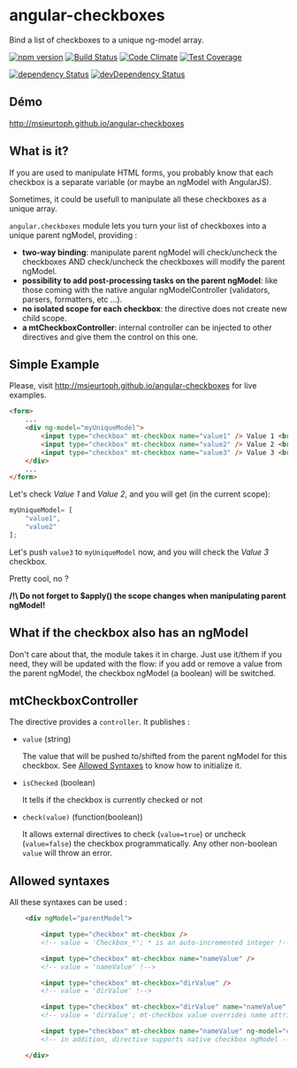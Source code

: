 # angular-checkboxes
Bind a list of checkboxes to a unique ng-model array.

[![npm version](https://badge.fury.io/js/angular-checkboxes.svg)](http://badge.fury.io/js/angular-checkboxes)
[![Build Status](http://img.shields.io/travis/msieurtoph/angular-checkboxes.svg)](https://travis-ci.org/msieurtoph/angular-checkboxes) [![Code Climate](https://codeclimate.com/github/msieurtoph/angular-checkboxes/badges/gpa.svg)](https://codeclimate.com/github/msieurtoph/angular-checkboxes) [![Test Coverage](https://codeclimate.com/github/msieurtoph/angular-checkboxes/badges/coverage.svg)](https://codeclimate.com/github/msieurtoph/angular-checkboxes)

[![dependency Status](http://img.shields.io/david/msieurtoph/angular-checkboxes.svg?style=flat)](https://david-dm.org/msieurtoph/angular-checkboxes#info=dependencies) [![devDependency Status](http://img.shields.io/david/dev/msieurtoph/angular-checkboxes.svg?style=flat)](https://david-dm.org/msieurtoph/angular-checkboxes#info=devDependencies)

## Démo

http://msieurtoph.github.io/angular-checkboxes

## What is it?

If you are used to manipulate HTML forms, you probably know that each checkbox is a separate variable (or maybe an ngModel with AngularJS).

Sometimes, it could be usefull to manipulate all these checkboxes as a unique array.

`angular.checkboxes` module lets you turn your list of checkboxes into a unique parent ngModel, providing :
* **two-way binding**: manipulate parent ngModel will check/uncheck the checkboxes AND check/uncheck the checkboxes will modify the parent ngModel.
* **possibility to add post-processing tasks on the parent ngModel**: like those coming with the native angular ngModelController (validators, parsers, formatters, etc ...).
* **no isolated scope for each checkbox**: the directive does not create new child scope.
* **a mtCheckboxController**: internal controller can be injected to other directives and give them the control on this one.

## Simple Example

Please, visit http://msieurtoph.github.io/angular-checkboxes for live examples.

```html
<form>
    ...
    <div ng-model="myUniqueModel">
        <input type="checkbox" mt-checkbox name="value1" /> Value 1 <br/>
        <input type="checkbox" mt-checkbox name="value2" /> Value 2 <br/>
        <input type="checkbox" mt-checkbox name="value3" /> Value 3 <br/>
    </div>
    ...
</form>

```

Let's check *Value 1* and *Value 2*, and you will get (in the current scope):

```javascript
myUniqueModel= [
    "value1",
    "value2"
];
```

Let's push `value3` to `myUniqueModel` now, and you will check the *Value 3* checkbox.

Pretty cool, no ?

**/!\ Do not forget to $apply() the scope changes when manipulating parent ngModel!**

## What if the checkbox also has an ngModel

Don't care about that, the module takes it in charge. Just use it/them if you need, they will be updated with the flow: if you add or remove a value from the parent ngModel, the checkbox ngModel (a boolean) will be switched.

## mtCheckboxController

The directive provides a `controller`. It publishes :

* `value` (string)

  The value that will be pushed to/shifted from the parent ngModel for this checkbox. See [Allowed Syntaxes](#allowed-syntaxes) to know how to initialize it.

* `isChecked` (boolean)

  It tells if the checkbox is currently checked or not

* `check(value)` (function(boolean))

  It allows external directives to check (`value=true`) or uncheck (`value=false`) the checkbox programmatically. Any other non-boolean `value` will throw an error.

## Allowed syntaxes

All these syntaxes can be used :

```html
    <div ngModel="parentModel">

        <input type="checkbox" mt-checkbox />
        <!-- value = 'Checkbox_*'; * is an auto-incremented integer !-->

        <input type="checkbox" mt-checkbox name="nameValue" />
        <!-- value = 'nameValue' !-->

        <input type="checkbox" mt-checkbox="dirValue" />
        <!-- value = 'dirValue' !-->

        <input type="checkbox" mt-checkbox="dirValue" name="nameValue" />
        <!-- value = 'dirValue'; mt-checkbox value overrides name attribute !-->

        <input type="checkbox" mt-checkbox name="nameValue" ng-model="checkboxModel" />
        <!-- in addition, directive supports native checkbox ngModel -->

    </div>
```
